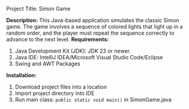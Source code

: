 Project Title: Simon Game

__Description:__
This Java-based application simulates the classic Simon game. The game involves a sequence of colored lights that light up in a random order, and the player must repeat the sequence correctly to advance to the next level.
__Requirements:__
1) Java Development Kit (JDK): JDK 23 or newer.
2) Java IDE: IntelliJ IDEA/Microsoft Visual Studio Code/Eclipse
3) Swing and AWT Packages

__Installation:__
1) Download project files into a location
2) Import project directory into IDE
3) Run main class: ```public static void main()``` in SimonGame.java
